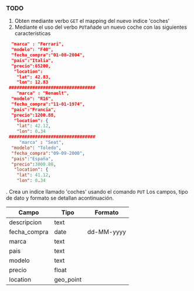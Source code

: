### TODO

1. Obten mediante verbo `GET` el mapping del nuevo indice 'coches'
2. Mediante el uso del verbo `PUT`añade un nuevo coche con las siguientes caracteristicas
```json
  "marca" : "Ferrari",
  "modelo": "F40",
  "fecha_compra":"01-08-2004",
  "pais":"Italia",
  "precio":65200,
   "location":  
    "lat": 42.83,
    "lon": 12.83
 #################################
    "marca" : "Renault",
  "modelo": "R16",
  "fecha_compra":"11-01-1974",
  "pais":"Francia",
  "precio":1200.88,
   "location": { 
    "lat": 42.12,
    "lon": 0.34
 #################################
     "marca" : "Seat",
  "modelo": "Toledo",
  "fecha_compra":"09-09-2000",
  "pais":"España",
  "precio":3000.88,
   "location": { 
    "lat": 41.12,
    "lon": 0.34
```


. Crea un indice llamado 'coches' usando el comando `PUT` Los campos, tipo de dato y formato se detallan acontinuación.

| Campo        | Tipo      | Formato    |
|--------------|-----------|------------|
| descripcion  | text      |            |
| fecha_compra | date      | dd-MM-yyyy |
| marca        | text      |            |
| pais         | text      |            |
| modelo       | text      |            |
| precio       | float     |            |
| location     | geo_point |            |
